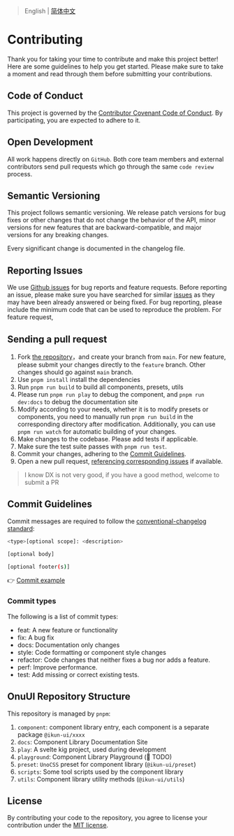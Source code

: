 > English | [简体中文](./CONTRIBUTING.zh-CN.md)

# Contributing

Thank you for taking your time to contribute and make this project better! Here are some guidelines to help you get started. Please make sure to take a moment and read through them before submitting your contributions.

## Code of Conduct

This project is governed by the [Contributor Covenant Code of Conduct](./CODE_OF_CONDUCT.md). By participating, you are expected to adhere to it.

## Open Development

All work happens directly on `GitHub`. Both core team members and external contributors send pull requests which go through the same `code review` process.

## Semantic Versioning

This project follows semantic versioning. We release patch versions for bug fixes or other changes that do not change the behavior of the API, minor versions for new features that are backward-compatible, and major versions for any breaking changes.

Every significant change is documented in the changelog file.

## Reporting Issues

We use [Github issues](https://github.com/onu-ui/onu-ui/issues) for bug reports and feature requests. Before reporting an issue, please make sure you have searched for similar [issues](https://github.com/onu-ui/onu-ui/issues) as they may have been already answered or being fixed. For bug reporting, please include the minimum code that can be used to reproduce the problem. For feature request,

## Sending a pull request

1. Fork [the repository](https://github.com/onu-ui/onu-ui)，and create your branch from `main`. For new feature, please submit your changes directly to the `feature` branch. Other changes should go against `main` branch.
2. Use `pnpm install` install the dependencies
3. Run `pnpm run build` to build all components, presets, utils
4. Please run `pnpm run play` to debug the component, and `pnpm run dev:docs` to debug the documentation site
5. Modify according to your needs, whether it is to modify presets or components, you need to manually run `pnpm run build` in the corresponding directory after modification. Additionally, you can use `pnpm run watch` for automatic building of your changes.
6. Make changes to the codebase. Please add tests if applicable.
7. Make sure the test suite passes with `pnpm run test`.
8. Commit your changes, adhering to the [Commit Guidelines](#commit-guidelines).
9. Open a new pull request, [referencing corresponding issues](https://docs.github.com/en/issues/tracking-your-work-with-issues/linking-a-pull-request-to-an-issue#linking-a-pull-request-to-an-issue-using-a-keyword) if available.

> I know DX is not very good, if you have a good method, welcome to submit a PR

## Commit Guidelines

Commit messages are required to follow the [conventional-changelog standard](https://www.conventionalcommits.org/en/v1.0.0/):

```bash
<type>[optional scope]: <description>

[optional body]

[optional footer(s)]
```

👉 [Commit example](https://github.com/unocss/unocss/releases/tag/v0.39.0)

### Commit types

The following is a list of commit types:

- feat: A new feature or functionality
- fix: A bug fix
- docs: Documentation only changes
- style: Code formatting or component style changes
- refactor: Code changes that neither fixes a bug nor adds a feature.
- perf: Improve performance.
- test: Add missing or correct existing tests.

## OnuUI Repository Structure

This repository is managed by `pnpm`:

1. `component`: component library entry, each component is a separate package `@ikun-ui/xxxx`
2. `docs`: Component Library Documentation Site
3. `play`: A svelte kig project, used during development
4. `playground`: Component Library Playground (🚧 TODO)
5. `preset`: `UnoCSS` preset for component library (`@ikun-ui/preset`)
6. `scripts`: Some tool scripts used by the component library
7. `utils`: Component library utility methods (`@ikun-ui/utils`)

## License

By contributing your code to the repository, you agree to license your contribution under the [MIT license](./LICENSE).
